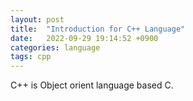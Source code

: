 ```yaml
---
layout: post
title:  "Introduction for C++ Language"
date:   2022-09-29 19:14:52 +0900
categories: language
tags: cpp
---
```

C++ is Object orient language based C.
